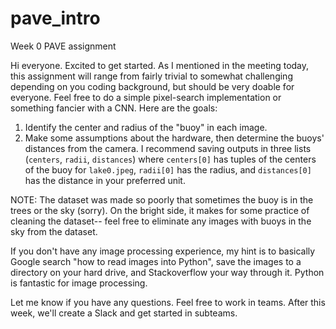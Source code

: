 # pave_intro
Week 0 PAVE assignment

Hi everyone. Excited to get started. As I mentioned in the meeting today, this assignment will range from fairly trivial to somewhat challenging depending on you coding background, but should be very doable for everyone. Feel free to do a simple pixel-search implementation or something fancier with a CNN. Here are the goals:
1. Identify the center and radius of the "buoy" in each image.
2. Make some assumptions about the hardware, then determine the buoys' distances from the camera.
I recommend saving outputs in three lists (```centers```, ```radii```, ```distances```) where ```centers[0]``` has tuples of the centers of the buoy for ```lake0.jpeg```, ```radii[0]``` has the radius, and ```distances[0]``` has the distance in your preferred unit.

NOTE: The dataset was made so poorly that sometimes the buoy is in the trees or the sky (sorry). On the bright side, it makes for some practice of cleaning the dataset-- feel free to eliminate any images with buoys in the sky from the dataset.

If you don't have any image processing experience, my hint is to basically Google search "how to read images into Python", save the images to a directory on your hard drive, and Stackoverflow your way through it. Python is fantastic for image processing.

Let me know if you have any questions. Feel free to work in teams. After this week, we'll create a Slack and get started in subteams.
